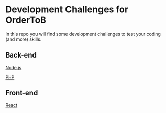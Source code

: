 # Development Challenges for OrderToB

In this repo you will find some development challenges to test your coding (and more) skills.

## Back-end

[Node.js](./backend-nodejs)

[PHP](./backend-php)

## Front-end

[React](./frontend-react)
